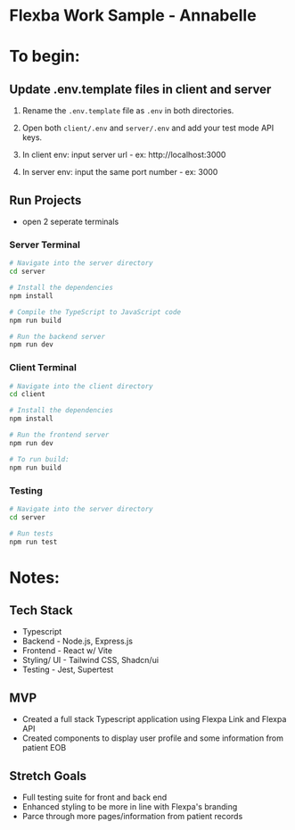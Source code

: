 # Flexba Work Sample - Annabelle

# To begin:

## Update .env.template files in client and server

1. Rename the `.env.template` file as `.env` in both directories.

2. Open both `client/.env` and `server/.env` and add your test mode API keys.

3. In client env: input server url - ex: http://localhost:3000

4. In server env: input the same port number - ex: 3000

## Run Projects

- open 2 seperate terminals

### Server Terminal

```bash
# Navigate into the server directory
cd server

# Install the dependencies
npm install

# Compile the TypeScript to JavaScript code
npm run build

# Run the backend server
npm run dev

```

### Client Terminal

```bash
# Navigate into the client directory
cd client

# Install the dependencies
npm install

# Run the frontend server
npm run dev

# To run build:
npm run build
```

### Testing

```bash
# Navigate into the server directory
cd server

# Run tests
npm run test
```

# Notes:

## Tech Stack

- Typescript
- Backend - Node.js, Express.js
- Frontend - React w/ Vite
- Styling/ UI - Tailwind CSS, Shadcn/ui
- Testing - Jest, Supertest

## MVP

- Created a full stack Typescript application using Flexpa Link and Flexpa API
- Created components to display user profile and some information from patient
  EOB

## Stretch Goals

- Full testing suite for front and back end
- Enhanced styling to be more in line with Flexpa's branding
- Parce through more pages/information from patient records
